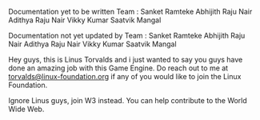 Documentation yet to be written
Team :
Sanket Ramteke
Abhijith Raju Nair
Adithya Raju Nair
Vikky Kumar
Saatvik Mangal

Documentation not yet updated by
Team :
Sanket Ramteke
Abhijith Raju Nair
Adithya Raju Nair
Vikky Kumar
Saatvik Mangal

Hey guys, this is Linus Torvalds and i just wanted to say you guys have done an amazing job with this Game Engine. Do reach out to me at torvalds@linux-foundation.org if any of you would like to join the Linux Foundation.

Ignore Linus guys, join W3 instead. You can help contribute to the World Wide Web.